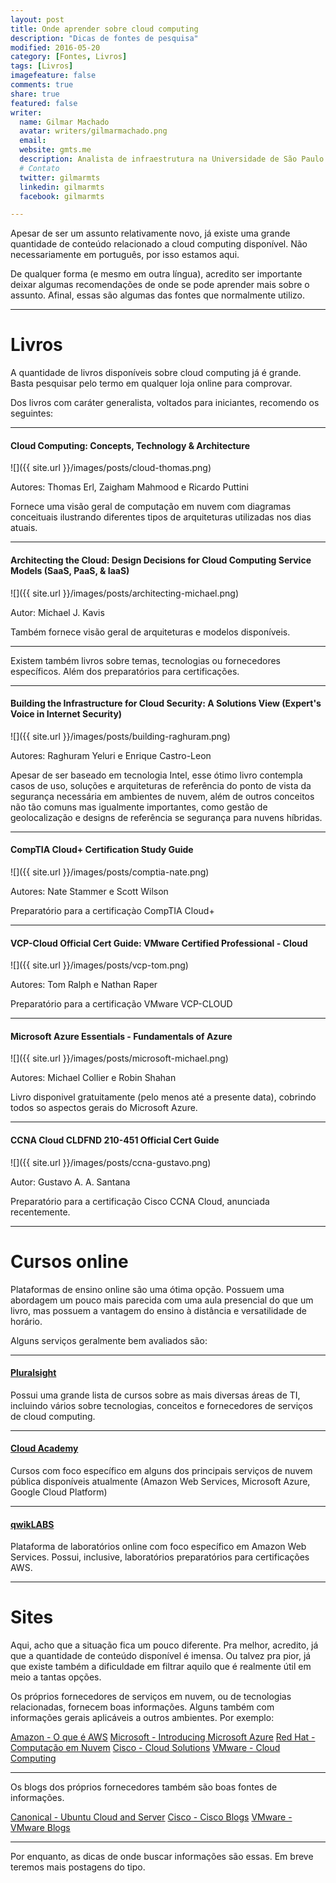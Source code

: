 ```yaml
---
layout: post
title: Onde aprender sobre cloud computing
description: "Dicas de fontes de pesquisa"
modified: 2016-05-20
category: [Fontes, Livros]
tags: [Livros]
imagefeature: false
comments: true
share: true
featured: false
writer: 
  name: Gilmar Machado
  avatar: writers/gilmarmachado.png
  email: 
  website: gmts.me
  description: Analista de infraestrutura na Universidade de São Paulo e co-criador do Papo de Cloud. Acredita que a melhor solução é a que resolve o problema, estuda tudo o que encontra sobre web-scale IT e assiste a qualquer modalidade de esporte, apesar de não praticar nenhum.
  # Contato
  twitter: gilmarmts
  linkedin: gilmarmts
  facebook: gilmarmts

---
```


Apesar de ser um assunto relativamente novo, já existe uma grande quantidade de conteúdo relacionado a cloud computing disponível. Não necessariamente em português, por isso estamos aqui.

De qualquer forma (e mesmo em outra língua), acredito ser importante deixar algumas recomendações de onde se pode aprender mais sobre o assunto. Afinal, essas são algumas das fontes que normalmente utilizo.

---

# Livros

A quantidade de livros disponíveis sobre cloud computing já é grande. Basta pesquisar pelo termo em qualquer loja online para comprovar. 

Dos livros com caráter generalista, voltados para iniciantes, recomendo os seguintes:

---

#### Cloud Computing: Concepts, Technology & Architecture

![]({{ site.url }}/images/posts/cloud-thomas.png)

Autores: Thomas Erl, Zaigham Mahmood e Ricardo Puttini

Fornece uma visão geral de computação em nuvem com diagramas conceituais ilustrando diferentes tipos de arquiteturas utilizadas nos dias atuais.

---

#### Architecting the Cloud: Design Decisions for Cloud Computing Service Models (SaaS, PaaS, & IaaS)

![]({{ site.url }}/images/posts/architecting-michael.png)

Autor: Michael J. Kavis

Também fornece visão geral de arquiteturas e modelos disponíveis.

---

Existem também livros sobre temas, tecnologias ou fornecedores específicos. Além dos preparatórios para certificações.

---

#### Building the Infrastructure for Cloud Security: A Solutions View (Expert's Voice in Internet Security)

![]({{ site.url }}/images/posts/building-raghuram.png)

Autores: Raghuram Yeluri e Enrique Castro-Leon 

Apesar de ser baseado em tecnologia Intel, esse ótimo livro contempla casos de uso, soluções e arquiteturas de referência do ponto de vista da segurança necessária em ambientes de nuvem, além de outros conceitos não tão comuns mas igualmente importantes, como gestão de geolocalização e designs de referência se segurança para nuvens híbridas.

---

#### CompTIA Cloud+ Certification Study Guide

![]({{ site.url }}/images/posts/comptia-nate.png)

Autores: Nate Stammer e Scott Wilson

Preparatório para a certificaçào CompTIA Cloud+

---

#### VCP-Cloud Official Cert Guide: VMware Certified Professional - Cloud

![]({{ site.url }}/images/posts/vcp-tom.png)

Autores: Tom Ralph e Nathan Raper

Preparatório para a certificação VMware VCP-CLOUD

---

#### Microsoft Azure Essentials - Fundamentals of Azure

![]({{ site.url }}/images/posts/microsoft-michael.png)

Autores: Michael Collier e Robin Shahan

Livro disponivel gratuitamente (pelo menos até a presente data), cobrindo todos so aspectos gerais do Microsoft Azure.

---

#### CCNA Cloud CLDFND 210-451 Official Cert Guide

![]({{ site.url }}/images/posts/ccna-gustavo.png)

Autor:  Gustavo A. A. Santana

Preparatório para a certificação Cisco CCNA Cloud, anunciada recentemente.

---

# Cursos online

Plataformas de ensino online são uma ótima opção. Possuem uma abordagem um pouco mais parecida com uma aula presencial do que um livro, mas possuem a vantagem do ensino à distância e versatilidade de horário.

Alguns serviços geralmente bem avaliados são:

---

#### [Pluralsight](https://www.pluralsight.com "Pluralsight")

Possui uma grande lista de cursos sobre as mais diversas áreas de TI, incluindo vários sobre tecnologias, conceitos e fornecedores de serviços de cloud computing.

---

#### [Cloud Academy](https://cloudacademy.com "Cloud Academy")

Cursos com foco específico em alguns dos principais serviços de nuvem pública disponíveis atualmente (Amazon Web Services, Microsoft Azure, Google Cloud Platform)

---

#### [qwikLABS](https://www.qwiklabs.com "qwikLABS") 

Plataforma de laboratórios online com foco específico em Amazon Web Services. Possui, inclusive, laboratórios preparatórios para certificações AWS.

---

# Sites

Aqui, acho que a situação fica um pouco diferente. Pra melhor, acredito, já que a quantidade de conteúdo disponível é imensa. Ou talvez pra pior, já que existe também a dificuldade em filtrar aquilo que é realmente útil em meio a tantas opções.

Os próprios fornecedores de serviços em nuvem, ou de tecnologias relacionadas, fornecem boas informações. Alguns também com informações gerais aplicáveis a outros ambientes. Por exemplo:

[Amazon - O que é AWS](https://aws.amazon.com/pt/what-is-aws/ "Amazon - O que é AWS")
[Microsoft - Introducing Microsoft Azure](https://azure.microsoft.com/en-us/documentation/articles/fundamentals-introduction-to-azure/ "Microsoft - Introducing Microsoft Azure")
[Red Hat - Computação em Nuvem](https://www.redhat.com/pt-br/technologies/cloud-computing "Red Hat - Computação em Nuvem")
[Cisco - Cloud Solutions](http://www.cisco.com/c/en/us/solutions/cloud/overview.html "Cisco - Cloud Solutions")
[VMware - Cloud Computing](http://www.vmware.com/br/cloud-computing/overview "VMware - Cloud Computing")

---

Os blogs dos próprios fornecedores também são boas fontes de informações.

[](https://aws.amazon.com/blogs/aws "Amazon - AWS Blog")
[Canonical - Ubuntu Cloud and Server](https://insights.ubuntu.com/cloud-and-server "Canonical - Ubuntu Cloud and Server")
[Cisco - Cisco Blogs](http://blogs.cisco.com/cloud "Cisco - Cisco Blogs")
[VMware - VMware Blogs](http://blogs.vmware.com "VMware - VMware Blogs")

---

Por enquanto, as dicas de onde buscar informações são essas. Em breve teremos mais postagens do tipo.
